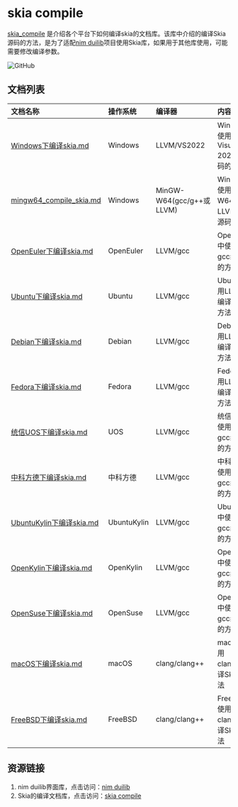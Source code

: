 # skia compile

[skia_compile](https://github.com/rhett-lee/skia_compile) 是介绍各个平台下如何编译skia的文档库。该库中介绍的编译Skia源码的方法，是为了适配[nim duilib](https://github.com/rhett-lee/nim_duilib)项目使用Skia库，如果用于其他库使用，可能需要修改编译参数。

![GitHub](https://img.shields.io/badge/license-MIT-green.svg)

## 文档列表
| 文档名称                  | 操作系统 | 编译器      |内容简介 |
| :---                      | :---     | :---        | :---    |
| [Windows下编译skia.md](Windows%E4%B8%8B%E7%BC%96%E8%AF%91skia.md) | Windows  | LLVM/VS2022 |Windows系统中使用LLVM或Visual Studio 2022编译Skia源码的方法|
| [mingw64_compile_skia.md](mingw64_compile_skia.md)                | Windows  | MinGW-W64(gcc/g++或LLVM) |Windows系统中使用MinGW-W64(gcc/g++或LLVM)编译Skia源码的方法|
| [OpenEuler下编译skia.md](OpenEuler%E4%B8%8B%E7%BC%96%E8%AF%91skia.md) | OpenEuler  | LLVM/gcc |OpenEuler系统中使用LLVM或者gcc编译Skia源码的方法|
| [Ubuntu下编译skia.md](Ubuntu%E4%B8%8B%E7%BC%96%E8%AF%91skia.md) | Ubuntu  | LLVM/gcc |Ubuntu系统中使用LLVM或者gcc编译Skia源码的方法|
| [Debian下编译skia.md](Debian%E4%B8%8B%E7%BC%96%E8%AF%91skia.md) | Debian  | LLVM/gcc |Debian系统中使用LLVM或者gcc编译Skia源码的方法|
| [Fedora下编译skia.md](Fedora%E4%B8%8B%E7%BC%96%E8%AF%91skia.md) | Fedora  | LLVM/gcc |Fedora系统中使用LLVM或者gcc编译Skia源码的方法|
| [统信UOS下编译skia.md](%E7%BB%9F%E4%BF%A1UOS%E4%B8%8B%E7%BC%96%E8%AF%91skia.md) | UOS  | LLVM/gcc |统信UOS系统中使用LLVM或者gcc编译Skia源码的方法|
| [中科方德下编译skia.md](%E4%B8%AD%E7%A7%91%E6%96%B9%E5%BE%B7%E4%B8%8B%E7%BC%96%E8%AF%91skia.md) | 中科方德  | LLVM/gcc |中科方德系统中使用LLVM或者gcc编译Skia源码的方法|
| [UbuntuKylin下编译skia.md](UbuntuKylin%E4%B8%8B%E7%BC%96%E8%AF%91skia.md) | UbuntuKylin  | LLVM/gcc |UbuntuKylin系统中使用LLVM或者gcc编译Skia源码的方法|
| [OpenKylin下编译skia.md](OpenKylin%E4%B8%8B%E7%BC%96%E8%AF%91skia.md) | OpenKylin  | LLVM/gcc |OpenKylin系统中使用LLVM或者gcc编译Skia源码的方法|
| [OpenSuse下编译skia.md](OpenSuse%E4%B8%8B%E7%BC%96%E8%AF%91skia.md) | OpenSuse  | LLVM/gcc |OpenSuse系统中使用LLVM或者gcc编译Skia源码的方法|
| [macOS下编译skia.md](macOS%E4%B8%8B%E7%BC%96%E8%AF%91skia.md) | macOS  | clang/clang++ |macOS系统中使用clang/clang++编译Skia源码的方法|
| [FreeBSD下编译skia.md](FreeBSD%E4%B8%8B%E7%BC%96%E8%AF%91skia.md) | FreeBSD  | clang/clang++ |FreeBSD系统中使用clang/clang++编译Skia源码的方法|

## 资源链接
1. nim duilib界面库，点击访问：[nim duilib](https://github.com/rhett-lee/nim_duilib) 
2. Skia的编译文档库，点击访问：[skia compile](https://github.com/rhett-lee/skia_compile) 
